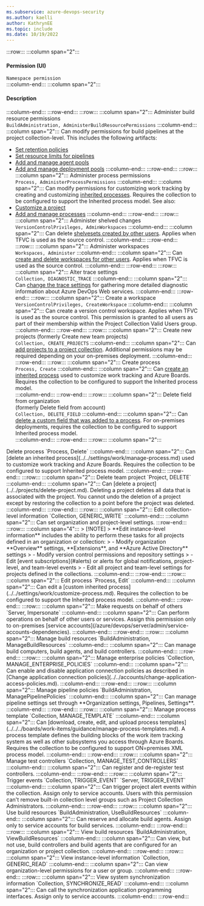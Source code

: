 ```yaml
---
ms.subservice: azure-devops-security
ms.author: kaelli
author: KathrynEE
ms.topic: include
ms.date: 10/19/2022
---
```


<!--- collection-level permissions for cloud (old layout) --> 

:::row:::
   :::column span="2":::
   #### Permission (UI)<br/>
   `Namespace permission`  
   :::column-end:::
   :::column span="2":::
  #### Description 
   :::column-end:::
:::row-end:::
:::row:::
   :::column span="2":::
  <a id="administer-build-resource-permissions-permission" />Administer build resource permissions  
  `BuildAdministration, AdministerBuildResourcePermissions`
   :::column-end:::
   :::column span="2":::
  Can modify permissions for build pipelines at the project collection-level. This includes the following artifacts: 
  - [Set retention policies](../../../pipelines/policies/retention.md)
  - [Set resource limits for pipelines](../../../pipelines/licensing/concurrent-jobs.md) 
  - [Add and manage agent pools](../../../pipelines/agents/pools-queues.md) 
  - [Add and manage deployment pools](../../../pipelines/release/deployment-groups/index.md) 
   :::column-end:::
:::row-end:::
:::row:::
   :::column span="2":::
  <a id="administer-process-permissions-permission" />Administer process permissions  
  `Process, AdministerProcessPermissions`
   :::column-end:::
   :::column span="2":::
  Can modify permissions for customizing work tracking by creating and customizing [inherited processes](../../settings/work/inheritance-process-model.md). Requires the collection to be configured to support the Inherited process model. See also: 
  - [Customize a project](../../settings/work/customize-process.md) 
  - [Add and manage processes](../../settings/work/manage-process.md) 
   :::column-end:::
:::row-end:::
:::row:::
   :::column span="2":::
  <a id="administer-shelved-changes-permission" />Administer shelved changes  
  `VersionControlPrivileges, AdminWorkspaces`
   :::column-end:::
   :::column span="2":::
  Can delete [shelvesets created by other users](../../../repos/tfvc/suspend-your-work-manage-your-shelvesets.md). Applies when TFVC is used as the source control. 
   :::column-end:::
:::row-end:::
:::row:::
   :::column span="2":::
  <a id="administer-workspaces-permission" />Administer workspaces  
  `Workspaces, Administer`
   :::column-end:::
   :::column span="2":::
  Can [create and delete workspaces for other users](../../../repos/tfvc/create-work-workspaces.md). Applies when TFVC is used as the source control.
   :::column-end:::
:::row-end:::
:::row:::
   :::column span="2":::
  <a id="alter-trace-settings-permission" />Alter trace settings   
  `Collection, DIAGNOSTIC_TRACE`
   :::column-end:::
   :::column span="2":::
  Can [change the trace settings](/previous-versions/ms400797%28v%3dvs.80%29) for gathering more detailed diagnostic information about Azure DevOps Web services.
   :::column-end:::
:::row-end:::
:::row:::
   :::column span="2":::
  <a id="create-a-workspace-permission" />Create a workspace  
  `VersionControlPrivileges, CreateWorkspace`
   :::column-end:::
   :::column span="2":::
  Can create a version control workspace. Applies when TFVC is used as the source control. This permission is granted to all users as part of their membership within the Project Collection Valid Users group.
   :::column-end:::
:::row-end:::
:::row:::
   :::column span="2":::
  <a id="create-new-team-projects-permission" />Create new projects (formerly Create new team projects)  
  `Collection, CREATE_PROJECTS`
   :::column-end:::
   :::column span="2":::
  Can [add projects to a project collection](../../projects/create-project.md). Additional permissions may be required depending on your on-premises deployment. 
   :::column-end:::
:::row-end:::
:::row:::
   :::column span="2":::
  <a id="create-process-permission" />Create process  
  `Process, Create`
   :::column-end:::
   :::column span="2":::
  Can [create an inherited process](../../settings/work/manage-process.md) used to customize work tracking and Azure Boards. Requires the collection to be configured to support the Inherited process model.  
   :::column-end:::
:::row-end:::
:::row:::
   :::column span="2":::
   <a id="delete-field-permission" />Delete field from organization  
   (formerly Delete field from account)  
  `Collection, DELETE_FIELD`
   :::column-end:::
   :::column span="2":::
  Can [delete a custom field that was added to a process](../../settings/work/customize-process-field.md). For on-premises deployments, requires the collection to be configured to support Inherited process model.  
   :::column-end:::
:::row-end:::
:::row:::
   :::column span="2":::
  <a id="delete-organization-process-permission /">  
   Delete process  
  `Process, Delete`
   :::column-end:::
   :::column span="2":::
  Can [delete an inherited process](../../settings/work/manage-process.md) used to customize work tracking and Azure Boards. Requires the collection to be configured to support Inherited process model. 
   :::column-end:::
:::row-end:::
:::row:::
   :::column span="2":::
  <a id="delete-team-project-permission" />Delete team project  
  `Project, DELETE`
   :::column-end:::
   :::column span="2":::
  Can [delete a project](../../projects/delete-project.md). Deleting a project deletes all data that is associated with the project. You cannot undo the deletion of a project except by restoring the collection to a point before the project was deleted.  
   :::column-end:::
:::row-end:::
:::row:::
   :::column span="2":::
  <a id="edit-organization-level-information-permission">  
  Edit collection-level information   
  `Collection, GENERIC_WRITE` 
   :::column-end:::
   :::column span="2":::
   Can set organization and project-level settings.
:::row-end:::
:::row:::
   :::column span="4":::
   > [!NOTE]   
   > **Edit instance-level information** includes the ability to perform these tasks for all projects defined in an organization or collection:  
   > - Modify organization **Overview** settings, **Extensions**, and **Azure Active Directory**  settings
   > - Modify version control permissions and repository settings
   > - Edit [event subscriptions](#alerts) or alerts for global notifications, project-level, and team-level events 
   > - Edit all project and team-level settings for projects defined in the collections.   
   :::column-end:::
:::row-end:::
:::row:::
   :::column span="2":::
  <a id="edit-process-permission" />Edit process  
  `Process, Edit`
   :::column-end:::
   :::column span="2":::
  Can edit a [custom inherited process](../../settings/work/customize-process.md). Requires the collection to be configured to support the Inherited process model. 
   :::column-end:::
:::row-end:::
:::row:::
   :::column span="2":::
  <a id="make-requests-on-behalf-of-others-permission" />Make requests on behalf of others  
  `Server, Impersonate`    
   :::column-end:::
   :::column span="2":::
  Can perform operations on behalf of other users or services. 
  Assign this permission only to on-premises [service accounts](/azure/devops/server/admin/service-accounts-dependencies). 
   :::column-end:::
:::row-end:::
:::row:::
   :::column span="2":::
  <a id="manage-build-resources-permission" />Manage build resources  
  `BuildAdministration, ManageBuildResources`
   :::column-end:::
   :::column span="2":::
  Can manage build computers, build agents, and build controllers. 
   :::column-end:::
:::row-end:::
:::row:::
   :::column span="2":::
   <a id="manage-enterprise-policies-permission"></a> Manage enterprise policies  
  `Collection, MANAGE_ENTERPRISE_POLICIES`
   :::column-end:::
   :::column span="2":::
   Can enable and disable application connection policies as described in [Change application connection policies](../../accounts/change-application-access-policies.md). 
   :::column-end:::
:::row-end:::
:::row:::
   :::column span="2":::
   <a id="manage-build-resources"></a> Manage pipeline policies  
  `BuildAdministration, ManagePipelinePolicies`
   :::column-end:::
   :::column span="2":::
   Can manage pipeline settings set through **Organization settings, Pipelines, Settings**.
   :::column-end:::
:::row-end:::
:::row:::
   :::column span="2":::
  <a id="manage-process-template-permission" />Manage process template  
  `Collection, MANAGE_TEMPLATE`
   :::column-end:::
   :::column span="2":::
  Can [download, create, edit, and upload process templates](../../../boards/work-items/guidance/manage-process-templates.md). A process template defines the building blocks of the work item tracking system as well as other subsystems you access through Azure Boards. Requires the collection to be configured to support ON=premises XML process model.  
   :::column-end:::
:::row-end:::
:::row:::
   :::column span="2":::
  <a id="manage-test-controllers-permission" />Manage test controllers  
  `Collection, MANAGE_TEST_CONTROLLERS`
   :::column-end:::
   :::column span="2":::
  Can register and de-register test controllers. 
   :::column-end:::
:::row-end:::
:::row:::
   :::column span="2":::
  <a id="trigger-events-permission" />Trigger events  
  `Collection, TRIGGER_EVENT`
  `Server, TRIGGER_EVENT`
   :::column-end:::
   :::column span="2":::
  Can trigger project alert events within the collection. Assign only to service accounts. Users with this permission can't remove built-in collection level groups such as Project Collection Administrators. 
   :::column-end:::
:::row-end:::
:::row:::
   :::column span="2":::
  <a id="use-build-resources-permission" />Use build resources  
  `BuildAdministration, UseBuildResources`
   :::column-end:::
   :::column span="2":::
  Can reserve and allocate build agents. Assign only to service accounts for build services.
   :::column-end:::
:::row-end:::
:::row:::
   :::column span="2":::
  <a id="view-build-resources-permission" />View build resources  
  `BuildAdministration, ViewBuildResources`
   :::column-end:::
   :::column span="2":::
  Can view, but not use, build controllers and build agents that are configured for an organization or project collection.  
   :::column-end:::
:::row-end:::
:::row:::
   :::column span="2":::
  <a id="view-collection-level-information-permission" />View instance-level information  
  `Collection, GENERIC_READ`   
   :::column-end:::
   :::column span="2":::
   Can view organization-level permissions for a user or group. 
   :::column-end:::
:::row-end:::
:::row:::
   :::column span="2":::
  <a id="view-system-synchronization-information-permission" />View system synchronization information  
  `Collection, SYNCHRONIZE_READ`  
   :::column-end:::
   :::column span="2":::
  Can call the synchronization application programming interfaces. Assign only to service accounts. 
   :::column-end:::
:::row-end:::
 